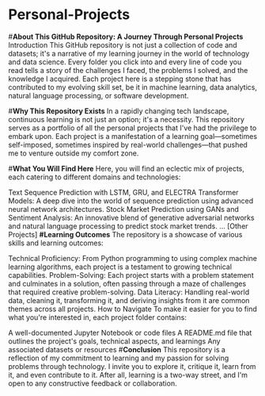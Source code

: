 # Personal-Projects

#**About This GitHub Repository: A Journey Through Personal Projects**
Introduction
This GitHub repository is not just a collection of code and datasets; it's a narrative of my learning journey in the world of technology and data science. Every folder you click into and every line of code you read tells a story of the challenges I faced, the problems I solved, and the knowledge I acquired. Each project here is a stepping stone that has contributed to my evolving skill set, be it in machine learning, data analytics, natural language processing, or software development.

#**Why This Repository Exists**
In a rapidly changing tech landscape, continuous learning is not just an option; it's a necessity. This repository serves as a portfolio of all the personal projects that I've had the privilege to embark upon. Each project is a manifestation of a learning goal—sometimes self-imposed, sometimes inspired by real-world challenges—that pushed me to venture outside my comfort zone.

#**What You Will Find Here**
Here, you will find an eclectic mix of projects, each catering to different domains and technologies:

Text Sequence Prediction with LSTM, GRU, and ELECTRA Transformer Models: A deep dive into the world of sequence prediction using advanced neural network architectures.
Stock Market Prediction using GANs and Sentiment Analysis: An innovative blend of generative adversarial networks and natural language processing to predict stock market trends.
... [Other Projects]
**#Learning Outcomes**
The repository is a showcase of various skills and learning outcomes:

Technical Proficiency: From Python programming to using complex machine learning algorithms, each project is a testament to growing technical capabilities.
Problem-Solving: Each project starts with a problem statement and culminates in a solution, often passing through a maze of challenges that required creative problem-solving.
Data Literacy: Handling real-world data, cleaning it, transforming it, and deriving insights from it are common themes across all projects.
How to Navigate
To make it easier for you to find what you're interested in, each project folder contains:

A well-documented Jupyter Notebook or code files
A README.md file that outlines the project's goals, technical aspects, and learnings
Any associated datasets or resources
#**Conclusion**
This repository is a reflection of my commitment to learning and my passion for solving problems through technology. I invite you to explore it, critique it, learn from it, and even contribute to it. After all, learning is a two-way street, and I'm open to any constructive feedback or collaboration.
